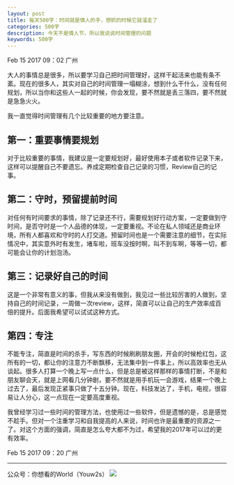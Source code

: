 ```yaml
---
layout: post
title: 每天500字：时间就是情人的手，想抓的时候它就溜走了
categories: 500字
description: 今天不是情人节，所以我说说时间管理的问题
keywords: 500字
---
```


Feb 15 2017  09：02 广州

大人的事情总是很多，所以要学习自己把时间管理好，这样干起活来也能有条不紊。现在的很多人，其实对自己的时间管理一塌糊涂，想到什么干什么，没有任何规划，所以当你和这些人一起的时候，你会发现，要不然就是丢三落四，要不然就是急急火火。

我一直觉得时间管理有几个比较重要的地方要注意。

## 第一：重要事情要规划
对于比较重要的事情，我建议是一定要规划好，最好使用本子或者软件记录下来，这样可以提醒自己不要遗忘。养成定期检查自己记录的习惯，Review自己的记事。

## 第二：守时，预留提前时间
对任何有时间要求的事情，除了记录还不行，需要规划好行动方案，一定要做到守时间，是否守时是一个人品德的体现，一定要重视。不论在私人领域还是商业环境，所有人都喜欢和守时的人打交道。预留时间也是一个需要注意的细节，在实际情况中，其实意外时有发生，堵车啦，班车没按时啊，叫不到车啊，等等一切，都可能会让你的计划泡汤。

## 第三：记录好自己的时间
这是一个非常有意义的事，但我从来没有做到，我见过一些比较厉害的人做到，坚持自己的时间记录，一周做一次review，这样，简直可以让自己的生产效率成百倍的提升。后面我希望可以试试这种方式。

## 第四：专注
不能专注，简直是时间的杀手，写东西的时候刷刷朋友圈，开会的时候枪红包，这所有的一切，都让你的注意力不断飘移，无法集中到一件事上，所以高效率也无从谈起。很多人打算一个晚上写一点什么，但是总是被这样那样的事情打断，不是和朋友聊会天，就是上网看几分钟剧，要不然就是用手机玩一会游戏，结果一个晚上过去了，最后发现正紧事只做了十五分钟。现在，科技发达了，手机，电视，很容易让人分心，这一点现在一定要高度重视。

我曾经学习过一些时间的管理方法，也使用过一些软件，但是遗憾的是，总是感觉不趁手。但对一个注重学习和自我提高的人来说，时间也许是最重要的资源之一了。对这个方面的强调，简直是怎么夸大都不为过，希望我的2017年可以过的更有效率。

Feb 15 2017  09：20  广州

---- 
公众号：你想看的World（Youw2s）
![][image-1]

[image-1]:	http://upload-images.jianshu.io/upload_images/3342594-dca1f89eba3e50ca.jpg?imageMogr2/auto-orient/strip%7CimageView2/2/w/1240